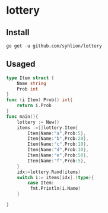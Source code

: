 # lottery

## Install

`go get -u github.com/syhlion/lottery`

## Usaged

``` go
type Item struct {
    Name string
    Prob int
}
func (i Item) Prob() int{
    return i.Prob
}
func main(){
    lottery := New()
    items :=[]lottery.Item{
        Item{Name:"a",Prob:5},
        Item{Name:"b",Prob:20},
        Item{Name:"c",Prob:10},
        Item{Name:"d",Prob:10},
        Item{Name:"e",Prob:50},
        Item{Name:"f",Prob:5},
    }
    idx:=lottery.Rand(items)
    switch i:= items[idx].(type){
        case Item:
         fmt.Println(i.Name)
    }

}

```
